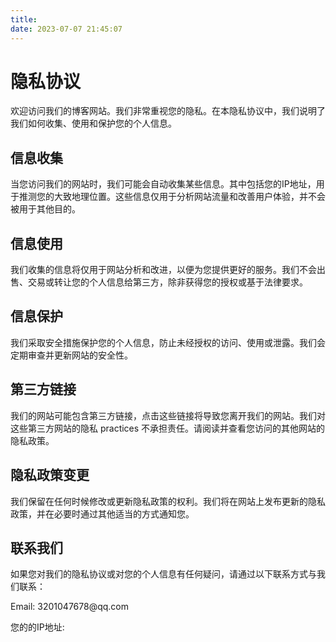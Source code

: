 ```yaml
---
title: 
date: 2023-07-07 21:45:07
---
```

<!DOCTYPE html>
<html>
<head>
  <meta charset="UTF-8">
  <title>隐私协议 - 博客网站</title>
</head>
<body>
  <h1>隐私协议</h1>
  
  <p>欢迎访问我们的博客网站。我们非常重视您的隐私。在本隐私协议中，我们说明了我们如何收集、使用和保护您的个人信息。</p>
  
  <h2>信息收集</h2>
  
  <p>当您访问我们的网站时，我们可能会自动收集某些信息。其中包括您的IP地址，用于推测您的大致地理位置。这些信息仅用于分析网站流量和改善用户体验，并不会被用于其他目的。</p>
  
  <h2>信息使用</h2>
  
  <p>我们收集的信息将仅用于网站分析和改进，以便为您提供更好的服务。我们不会出售、交易或转让您的个人信息给第三方，除非获得您的授权或基于法律要求。</p>
  
  <h2>信息保护</h2>
  
  <p>我们采取安全措施保护您的个人信息，防止未经授权的访问、使用或泄露。我们会定期审查并更新网站的安全性。</p>
  
  <h2>第三方链接</h2>
  
  <p>我们的网站可能包含第三方链接，点击这些链接将导致您离开我们的网站。我们对这些第三方网站的隐私 practices 不承担责任。请阅读并查看您访问的其他网站的隐私政策。</p>
  
  <h2>隐私政策变更</h2>
  
  <p>我们保留在任何时候修改或更新隐私政策的权利。我们将在网站上发布更新的隐私政策，并在必要时通过其他适当的方式通知您。</p>
  
  <h2>联系我们</h2>
  
  <p>如果您对我们的隐私协议或对您的个人信息有任何疑问，请通过以下联系方式与我们联系：</p>
  
  <p>Email: 3201047678@qq.com</p>
  
  <script>
    // JavaScript code to fetch and display visitor's address using an API
  
    fetch('https://api.ipify.org?format=json')
      .then(response => response.json())
      .then(data => {
        const ipAddress = data.ip;
        document.getElementById('visitor-address').innerText = ipAddress;
      });
  </script>
  
  <footer>
    <p>您的的IP地址: <span id="visitor-address"></span></p>
  </footer>
</body>
</html>